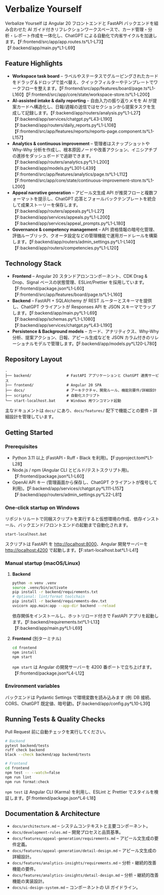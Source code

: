 # Verbalize Yourself

Verbalize Yourself は Angular 20 フロントエンドと FastAPI バックエンドを組み合わせた AI ガイド付きリフレクションワークスペースで、カード管理・分析・レポート作成を一体化し、ChatGPT による自動化で内省サイクルを加速します。【F:frontend/src/app/app.routes.ts†L1-L73】【F:backend/app/main.py†L1-L69】

## Feature Highlights
- **Workspace task board** – ラベルやステータスでグルーピングされたカードをドラッグ＆ドロップで並べ替え、クイックフィルターやテンプレートでワークフローを整えます。【F:frontend/src/app/features/board/page.ts†L1-L160】【F:frontend/src/app/core/state/workspace-store.ts†L1-L200】
- **AI-assisted intake & daily reporting** – 自由入力の振り返りメモを AI が提案カードへ構造化し、日報/週報の送信ではセクションから提案タスクを生成して記録します。【F:backend/app/routers/analysis.py†L1-L27】【F:backend/app/services/chatgpt.py†L43-L190】【F:backend/app/routers/daily_reports.py†L1-L108】【F:frontend/src/app/features/reports/reports-page.component.ts†L1-L157】
- **Analytics & continuous improvement** – 管理者はスナップショットや Why-Why 分析を作成し、根本原因ノードや改善アクション、イニシアチブの進捗をダッシュボードで追跡できます。【F:backend/app/routers/analytics.py†L1-L200】【F:backend/app/models.py†L301-L439】【F:frontend/src/app/features/analytics/page.ts†L1-L112】【F:frontend/src/app/core/state/continuous-improvement-store.ts†L1-L200】
- **Appeal narrative generation** – アピール文生成 API が推奨フローと複数フォーマットを提示し、ChatGPT 応答とフォールバックテンプレートを統合して成果ストーリーを保存します。【F:backend/app/routers/appeals.py†L1-L27】【F:backend/app/services/appeals.py†L1-L200】【F:backend/app/services/appeal_prompts.py†L1-L180】
- **Governance & competency management** – API 資格情報の暗号化管理、評価ルーブリック、クオータ設定などの管理機能で運用ガードレールを構築します。【F:backend/app/routers/admin_settings.py†L1-L140】【F:backend/app/routers/competencies.py†L1-L120】

## Technology Stack
- **Frontend** – Angular 20 スタンドアロンコンポーネント、CDK Drag & Drop、Signal ベースの状態管理、ESLint/Prettier を採用しています。【F:frontend/package.json†L1-L60】【F:frontend/src/app/features/board/page.ts†L1-L160】
- **Backend** – FastAPI + SQLAlchemy が REST ルーターとスキーマを提供し、ChatGPT クライアントが Responses API を JSON スキーマでラップします。【F:backend/app/main.py†L1-L69】【F:backend/app/schemas.py†L1-L1080】【F:backend/app/services/chatgpt.py†L43-L190】
- **Persistence & Background models** – カード、アナリティクス、Why-Why 分析、提案アクション、日報、アピール生成などを JSON カラム付きのリレーショナルモデルで管理します。【F:backend/app/models.py†L120-L780】

## Repository Layout
```
.
├── backend/                # FastAPI アプリケーションと ChatGPT 連携サービス
├── frontend/               # Angular 20 SPA
├── docs/                   # アーキテクチャ、開発ルール、機能別要件/詳細設計
├── scripts/                # 自動化スクリプト
└── start-localhost.bat     # Windows 用ワンコマンド起動
```
主なドキュメントは `docs/` にあり、`docs/features/` 配下で機能ごとの要件・詳細設計を管理しています。

## Getting Started
### Prerequisites
- Python 3.11 以上 (FastAPI・Ruff・Black を利用)。【F:pyproject.toml†L1-L28】
- Node.js / npm (Angular CLI とビルド/テストスクリプト用)。【F:frontend/package.json†L1-L60】
- OpenAI API キー (管理画面から保存し、ChatGPT クライアントが復号して利用)。【F:backend/app/services/chatgpt.py†L111-L157】【F:backend/app/routers/admin_settings.py†L22-L81】

### One-click startup on Windows
リポジトリルートで同梱スクリプトを実行すると仮想環境の作成、依存インストール、バックエンド/フロントエンドの起動まで自動化されます。
```
start-localhost.bat
```
スクリプトは FastAPI を <http://localhost:8000>、Angular 開発サーバーを <http://localhost:4200> で起動します。【F:start-localhost.bat†L1-L41】

### Manual startup (macOS/Linux)
1. **Backend**
   ```bash
   python -m venv .venv
   source .venv/bin/activate
   pip install -r backend/requirements.txt
   # Optional: lint/format toolchain
   pip install -r backend/requirements-dev.txt
   uvicorn app.main:app --app-dir backend --reload
   ```
   依存関係をインストールし、ホットリロード付きで FastAPI アプリを起動します。【F:backend/requirements.txt†L1-L13】【F:backend/app/main.py†L1-L69】

2. **Frontend** (別ターミナル)
   ```bash
   cd frontend
   npm install
   npm start
   ```
   `npm start` は Angular の開発サーバーを 4200 番ポートで立ち上げます。【F:frontend/package.json†L4-L12】

### Environment variables
バックエンドは Pydantic Settings で環境変数を読み込みます (例: DB 接続、CORS、ChatGPT 既定値、暗号鍵)。【F:backend/app/config.py†L10-L39】

## Running Tests & Quality Checks
Pull Request 前に自動チェックを実行してください。
```bash
# Backend
pytest backend/tests
ruff check backend
black --check backend/app backend/tests

# Frontend
cd frontend
npm test -- --watch=false
npm run lint
npm run format:check
```
`npm test` は Angular CLI (Karma) を利用し、ESLint と Prettier でスタイルを検証します。【F:frontend/package.json†L4-L18】

## Documentation & Architecture
- `docs/architecture.md` – システムコンテキストと主要コンポーネント。
- `docs/development-rules.md` – 開発プロセスと品質基準。
- `docs/features/appeal-generation/requirements.md` – アピール文生成の要件定義。
- `docs/features/appeal-generation/detail-design.md` – アピール文生成の詳細設計。
- `docs/features/analytics-insights/requirements.md` – 分析・継続的改善機能の要件。
- `docs/features/analytics-insights/detail-design.md` – 分析・継続的改善機能の実装設計。
- `docs/ui-design-system.md` – コンポーネントの UI ガイドライン。
